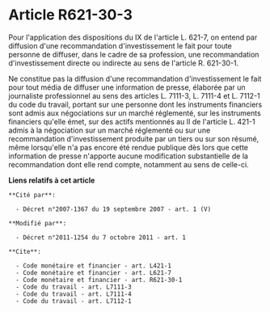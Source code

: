 # Article R621-30-3

Pour l'application des dispositions du IX de l'article L. 621-7, on entend par diffusion d'une recommandation
d'investissement le fait pour toute personne de diffuser, dans le cadre de sa profession, une recommandation d'investissement
directe ou indirecte au sens de l'article R. 621-30-1. 

Ne constitue pas la diffusion d'une recommandation d'investissement le fait pour tout média de diffuser une information de
presse, élaborée par un journaliste professionnel au sens des articles L. 7111-3, L. 7111-4 et L. 7112-1 du code du travail,
portant sur une personne dont les instruments financiers sont admis aux négociations sur un marché réglementé, sur les
instruments financiers qu'elle émet, sur des actifs mentionnés au II de l'article L. 421-1 admis à la négociation sur un
marché réglementé ou sur une recommandation d'investissement produite par un tiers ou sur son résumé, même lorsqu'elle n'a
pas encore été rendue publique dès lors que cette information de presse n'apporte aucune modification substantielle de la
recommandation dont elle rend compte, notamment au sens de celle-ci.

**Liens relatifs à cet article**

	**Cité par**:

	  - Décret n°2007-1367 du 19 septembre 2007 - art. 1 (V)

	**Modifié par**:

	  - Décret n°2011-1254 du 7 octobre 2011 - art. 1

	**Cite**:

	  - Code monétaire et financier - art. L421-1
	  - Code monétaire et financier - art. L621-7
	  - Code monétaire et financier - art. R621-30-1
	  - Code du travail - art. L7111-3
	  - Code du travail - art. L7111-4
	  - Code du travail - art. L7112-1

